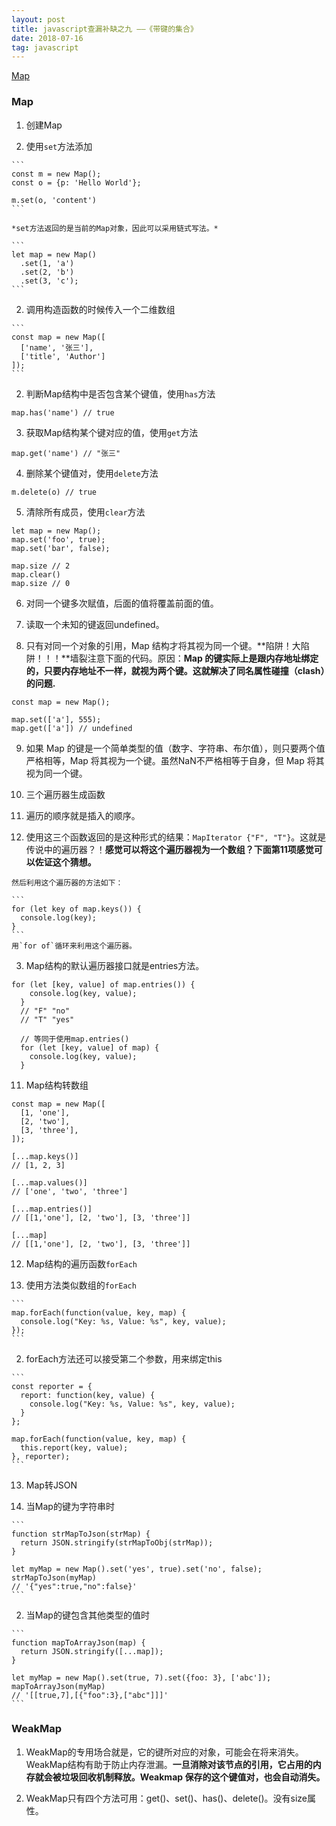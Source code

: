 ```yaml
---
layout: post
title: javascript查漏补缺之九 ——《带键的集合》
date: 2018-07-16
tag: javascript
---
```


[Map](http://es6.ruanyifeng.com/#docs/set-map#Map)

### Map

1. 创建Map

  1. 使用`set`方法添加

    ```
    const m = new Map();
    const o = {p: 'Hello World'};

    m.set(o, 'content')
    ```

    *set方法返回的是当前的Map对象，因此可以采用链式写法。*

    ```
    let map = new Map()
      .set(1, 'a')
      .set(2, 'b')
      .set(3, 'c');
    ```

  2. 调用构造函数的时候传入一个二维数组

    ```
    const map = new Map([
      ['name', '张三'],
      ['title', 'Author']
    ]);
    ```

2. 判断Map结构中是否包含某个键值，使用`has`方法

  `map.has('name') // true`

3. 获取Map结构某个键对应的值，使用`get`方法

  `map.get('name') // "张三"`

4. 删除某个键值对，使用`delete`方法

  `m.delete(o) // true`

5. 清除所有成员，使用`clear`方法
  ```
  let map = new Map();
  map.set('foo', true);
  map.set('bar', false);

  map.size // 2
  map.clear()
  map.size // 0
  ```
6. 对同一个键多次赋值，后面的值将覆盖前面的值。

7. 读取一个未知的键返回undefined。

8. 只有对同一个对象的引用，Map 结构才将其视为同一个键。**陷阱！大陷阱！！！**墙裂注意下面的代码。原因：**Map 的键实际上是跟内存地址绑定的，只要内存地址不一样，就视为两个键。这就解决了同名属性碰撞（clash）的问题.**

  ```
  const map = new Map();

  map.set(['a'], 555);
  map.get(['a']) // undefined
  ```
9. 如果 Map 的键是一个简单类型的值（数字、字符串、布尔值），则只要两个值严格相等，Map 将其视为一个键。虽然NaN不严格相等于自身，但 Map 将其视为同一个键。

10. 三个遍历器生成函数

  1. 遍历的顺序就是插入的顺序。

  2. 使用这三个函数返回的是这种形式的结果：`MapIterator {"F", "T"}`。这就是传说中的遍历器？！**感觉可以将这个遍历器视为一个数组？下面第11项感觉可以佐证这个猜想。**

    然后利用这个遍历器的方法如下：

    ```
    for (let key of map.keys()) {
      console.log(key);
    }
    ```
    用`for of`循环来利用这个遍历器。

  3. Map结构的默认遍历器接口就是entries方法。

  ```
  for (let [key, value] of map.entries()) {
      console.log(key, value);
    }
    // "F" "no"
    // "T" "yes"

    // 等同于使用map.entries()
    for (let [key, value] of map) {
      console.log(key, value);
    }
  ```

11. Map结构转数组

  ```
  const map = new Map([
    [1, 'one'],
    [2, 'two'],
    [3, 'three'],
  ]);

  [...map.keys()]
  // [1, 2, 3]

  [...map.values()]
  // ['one', 'two', 'three']

  [...map.entries()]
  // [[1,'one'], [2, 'two'], [3, 'three']]

  [...map]
  // [[1,'one'], [2, 'two'], [3, 'three']]
  ```

12. Map结构的遍历函数`forEach`

  1. 使用方法类似数组的`forEach`

    ```
    map.forEach(function(value, key, map) {
      console.log("Key: %s, Value: %s", key, value);
    });
    ```

  2. forEach方法还可以接受第二个参数，用来绑定this

    ```
    const reporter = {
      report: function(key, value) {
        console.log("Key: %s, Value: %s", key, value);
      }
    };

    map.forEach(function(value, key, map) {
      this.report(key, value);
    }, reporter);
    ```
13. Map转JSON

  1. 当Map的键为字符串时

    ```
    function strMapToJson(strMap) {
      return JSON.stringify(strMapToObj(strMap));
    }

    let myMap = new Map().set('yes', true).set('no', false);
    strMapToJson(myMap)
    // '{"yes":true,"no":false}'
    ```

  2. 当Map的键包含其他类型的值时

    ```
    function mapToArrayJson(map) {
      return JSON.stringify([...map]);
    }

    let myMap = new Map().set(true, 7).set({foo: 3}, ['abc']);
    mapToArrayJson(myMap)
    // '[[true,7],[{"foo":3},["abc"]]]'
    ```

### WeakMap

1. WeakMap的专用场合就是，它的键所对应的对象，可能会在将来消失。WeakMap结构有助于防止内存泄漏。**一旦消除对该节点的引用，它占用的内存就会被垃圾回收机制释放。Weakmap 保存的这个键值对，也会自动消失。**

2. WeakMap只有四个方法可用：get()、set()、has()、delete()。没有size属性。